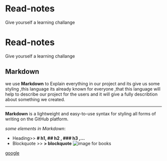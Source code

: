 # Read-notes
Give yourself a learning challange
# Read-notes
Give yourself a learning challange

## Markdown
we use __Markdown__ to Explain everything  in our project and its give us some styling ,this language its already known for everyone ,that this language will help to describe our project for the users and it will give a fully describtion about something we created.
___
 **Markdown** is a lightweight and easy-to-use syntax for styling all forms of writing on the GitHub platform.

_some elements in Markdown_:
* Heading>> __# h1, ## h2 , ### h3 ,...__
* Blockquote	>>   __> blockquote__
![image for books](http://www.topsarabia.com/wp-content/uploads/2020/12/%D9%83%D8%AA%D8%A8.jpg)

[google](http://google.com)
